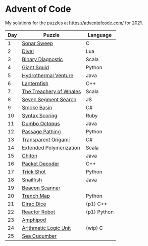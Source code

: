 # Advent of Code

My solutions for the puzzles at https://adventofcode.com/ for 2021.

| Day | Puzzle | Language |
|---|---|---|
| 1 | [Sonar Sweep](https://adventofcode.com/2021/day/1) | C |
| 2 | [Dive!](https://adventofcode.com/2021/day/2) | Lua |
| 3 | [Binary Diagnostic](https://adventofcode.com/2021/day/3) | Scala |
| 4 | [Giant Squid](https://adventofcode.com/2021/day/4) | Python |
| 5 | [Hydrothermal Venture](https://adventofcode.com/2021/day/5) | Java |
| 6 | [Lanternfish](https://adventofcode.com/2021/day/6) | C++ |
| 7 | [The Treachery of Whales](https://adventofcode.com/2021/day/7) | Scala |
| 8 | [Seven Segment Search](https://adventofcode.com/2021/day/8) | JS |
| 9 | [Smoke Basin](https://adventofcode.com/2021/day/9) | C# |
| 10 | [Syntax Scoring](https://adventofcode.com/2021/day/10) | Ruby |
| 11 | [Dumbo Octopus](https://adventofcode.com/2021/day/11) | Java |
| 12 | [Passage Pathing](https://adventofcode.com/2021/day/11) | Python |
| 13 | [Transparent Origami](https://adventofcode.com/2021/day/13) | C# |
| 14 | [Extended Polymerization](https://adventofcode.com/2021/day/14) | Scala |
| 15 | [Chiton](https://adventofcode.com/2021/day/15) | Java |
| 16 | [Packet Decoder](https://adventofcode.com/2021/day/16) | C++ |
| 17 | [Trick Shot](https://adventofcode.com/2021/day/17) | Python |
| 18 | [Snailfish](https://adventofcode.com/2021/day/18) | Java |
| 19 | [Beacon Scanner](https://adventofcode.com/2021/day/19) | |
| 20 | [Trench Map](https://adventofcode.com/2021/day/20) | Python |
| 21 | [Dirac Dice](https://adventofcode.com/2021/day/21) | (p1) C++ |
| 22 | [Reactor Robot](https://adventofcode.com/2021/day/22) | (p1) Python |
| 23 | [Amphipod](https://adventofcode.com/2021/day/23) | |
| 24 | [Arithmetic Logic Unit](https://adventofcode.com/2021/day/24) | (wip) C |
| 25 | [Sea Cucumber](https://adventofcode.com/2021/day/25) | |
